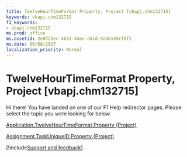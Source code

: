 ```yaml
---
title: TwelveHourTimeFormat Property, Project [vbapj.chm132715]
keywords: vbapj.chm132715
f1_keywords:
- vbapj.chm132715
ms.prod: office
ms.assetid: 2e0723ec-4b53-43ec-a81d-9a46149cf8f2
ms.date: 06/08/2017
localization_priority: Normal
---
```



# TwelveHourTimeFormat Property, Project [vbapj.chm132715]

Hi there! You have landed on one of our F1 Help redirector pages. Please select the topic you were looking for below.

[Application.TwelveHourTimeFormat Property (Project)](https://msdn.microsoft.com/library/899caa96-da4e-8ee6-988a-6cef64a1a46c%28Office.15%29.aspx)

[Assignment.TaskUniqueID Property (Project)](https://msdn.microsoft.com/library/76fef662-2199-7c70-7d69-e97ea8cebb8b%28Office.15%29.aspx)

[!include[Support and feedback](~/includes/feedback-boilerplate.md)]